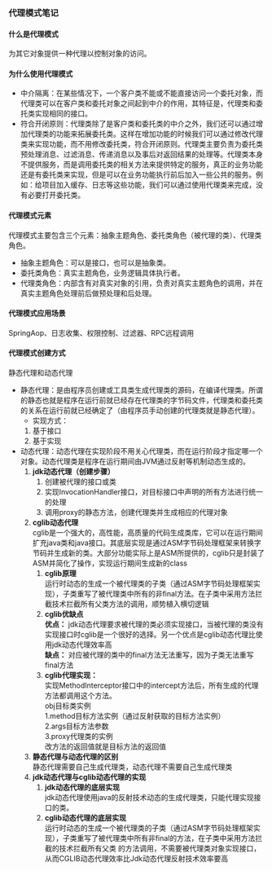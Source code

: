 ### 代理模式笔记
#### 什么是代理模式
为其它对象提供一种代理以控制对象的访问。   
#### 为什么使用代理模式
- 中介隔离：在某些情况下，一个客户类不能或不能直接访问一个委托对象，而代理类可以在客户类和委托对象之间起到中介的作用，其特征是，代理类和委托类实现相同的接口。
- 符合开闭原则：代理类除了是客户类和委托类的中介之外，我们还可以通过增加代理类的功能来拓展委托类。这样在增加功能的时候我们可以通过修改代理类来实现功能，而不用修改委托类，符合开闭原则。代理类主要负责为委托类预处理消息、过滤消息、传递消息以及事后对返回结果的处理等。代理类本身不提供服务，而是调用委托类的相关方法来提供特定的服务，真正的业务功能还是有委托类来实现，但是可以在业务功能执行前后加入一些公共的服务。例如：给项目加入缓存、日志等这些功能，我们可以通过使用代理类来完成，没有必要打开委托类。

#### 代理模式元素
代理模式主要包含三个元素：抽象主题角色、委托类角色（被代理的类）、代理类角色。
- 抽象主题角色：可以是接口，也可以是抽象类。
- 委托类角色：真实主题角色，业务逻辑具体执行者。
- 代理类角色：内部含有对真实对象的引用，负责对真实主题角色的调用，并在真实主题角色处理前后做预处理和后处理。


#### 代理模式应用场景
SpringAop、日志收集、权限控制、过滤器、RPC远程调用

#### 代理模式创建方式
静态代理和动态代理
- 静态代理：是由程序员创建或工具类生成代理类的源码，在编译代理类。所谓的静态也就是程序在运行前就已经存在代理类的字节码文件，代理类和委托类的关系在运行前就已经确定了（由程序员手动创建的代理类就是静态代理）。 
  - 实现方式：
  1. 基于接口  
  2. 基于实现
- 动态代理：动态代理在实现阶段不用关心代理类，而在运行阶段才指定哪一个对象。动态代理类是程序在运行期间由JVM通过反射等机制动态生成的。
  1. **jdk动态代理（创建步骤）**
      1. 创建被代理的接口或类  
      2. 实现InvocationHandler接口，对目标接口中声明的所有方法进行统一的处理
      3. 调用proxy的静态方法，创建代理类并生成相应的代理对象
  2. **cglib动态代理**    
    cglib是一个强大的，高性能，高质量的代码生成类库，它可以在运行期间扩充java类和java接口。其底层实现是通过ASM字节码处理框架来转换字节码并生成新的类。大部分功能实际上是ASM所提供的，cglib只是封装了ASM并简化了操作，实现运行期间生成新的class
      1. **cglib原理**   
      运行时动态的生成一个被代理类的子类（通过ASM字节码处理框架实现），子类重写了被代理类中所有的非final方法。在子类中采用方法拦截技术拦截所有父类方法的调用，顺势植入横切逻辑
      2. **cglib优缺点**   
      **优点：** jdk动态代理要求被代理的类必须实现接口，当被代理的类没有实现接口时cglib是一个很好的选择。另一个优点是cglib动态代理比使用jdk动态代理效率高    
      **缺点：** 对应被代理的类中的final方法无法重写，因为子类无法重写final方法   
      3. **cglib代理实现：**   
      实现MethodInterceptor接口中的intercept方法后，所有生成的代理方法都调用这个方法。   
      obj目标类实例   
      1.method目标方法实例（通过反射获取的目标方法实例）   
      2.args目标方法参数   
      3.proxy代理类的实例   
      改方法的返回值就是目标方法的返回值
  3. **静态代理与动态代理的区别**   
    静态代理需要自己生成代理类，动态代理不需要自己生成代理类   
  4. **jdk动态代理与cglib动态代理的实现**   
     1. **jdk动态代理的底层实现**   
        jdk动态代理使用java的反射技术动态的生成代理类，只能代理实现接口的类。
     2. **cglib动态代理的底层实现**   
     运行时动态的生成一个被代理类的子类（通过ASM字节码处理框架实现），子类重写了被代理类中所有非final的方法，在子类中采用方法拦截的技术拦截所有父类
     的方法调用，不需要被代理类对象实现接口，从而CGLIB动态代理效率比Jdk动态代理反射技术效率要高